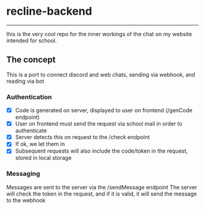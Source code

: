 
# recline-backend

---

this is the very cool repo for the inner workings of the chat on my website intended for school.

## The concept

This is a port to connect discord and web chats, sending via webhook, and reading via bot

### Authentication

- [x] Code is generated on server, displayed to user on frontend (/genCode endpoint)
- [x] User on frontend must send the request via school mail in order to authenticate
- [x] Server detects this on request to the /check endpoint
- [x] If ok, we let them in
- [x] Subsequent requests will also include the code/token in the request, stored in local storage

### Messaging

Messages are sent to the server via the /sendMessage endpoint
The server will check the token in the request, and if it is valid, it will send the message to the webhook
